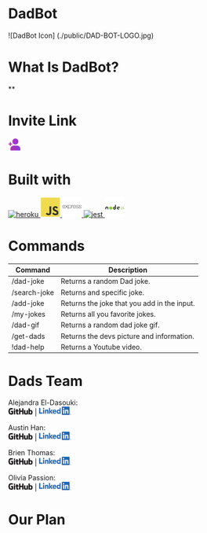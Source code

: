# DadBot
![DadBot Icon] (./public/DAD-BOT-LOGO.jpg)

# What Is DadBot?
**

# Invite Link <br>
<a href="https://discord.com/api/oauth2/authorize?client_id=1012796022885453844&permissions=2147486720&scope=applications.commands%20bot"><img src="../utils/public/invite.png" width="25"/></a>

# Built with 

<p align="left"> <a href="https://heroku.com" target="_blank" rel="noreferrer"> <img src="https://www.vectorlogo.zone/logos/heroku/heroku-icon.svg" alt="heroku" width="40" height="40"/> </a> <a href="https://developer.mozilla.org/en-US/docs/Web/JavaScript" target="_blank" rel="noreferrer"> <img src="https://raw.githubusercontent.com/devicons/devicon/master/icons/javascript/javascript-original.svg" alt="javascript" width="40" height="40"/> </a> <a href="https://expressjs.com" target="_blank" rel="noreferrer"> <img src="https://raw.githubusercontent.com/devicons/devicon/master/icons/express/express-original-wordmark.svg" alt="express" width="40" height="40"/> </a> <a href="https://jestjs.io" target="_blank" rel="noreferrer"> <img src="https://www.vectorlogo.zone/logos/jestjsio/jestjsio-icon.svg" alt="jest" width="40" height="40"/> </a> <a href="https://nodejs.org" target="_blank" rel="noreferrer"> <img src="https://raw.githubusercontent.com/devicons/devicon/master/icons/nodejs/nodejs-original-wordmark.svg" alt="nodejs" width="40" height="40"/> </a> </p>

# Commands

Command|Description 
--- | ---
/dad-joke|Returns a random Dad joke.
/search-joke|Returns and specific joke. 
/add-joke|Returns the joke that you add in the input.
/my-jokes|Returns all you favorite jokes.
/dad-gif|Returns a random dad joke gif.
/get-dads|Returns the devs picture and information.
!dad-help|Returns a Youtube video.


# Dads Team 


Alejandra El-Dasouki: <br>
<a href="https://github.com/Alejae1998"><img src="../utils/public/GitHub_Logo.png" width="50"/></a> | <a href="https://www.linkedin.com/in/alejandrael-dasouki/"><img src="../utils/public/LI-Logo.png" width="65" height="17"/></a>

Austin Han: <br>
<a href="https://github.com/austinbhan"><img src="../utils/public/GitHub_Logo.png" width="50"/></a> | <a href="https://www.linkedin.com/in/austin-han-740a69157/"><img src="../utils/public/LI-Logo.png" width="65" height="17"/></a>

Brien Thomas: <br> 
<a href="https://github.com/briensthomas"><img src="../utils/public/GitHub_Logo.png" width="50"/></a> | <a href="https://www.linkedin.com/in/brien-thomas/"><img src="../utils/public/LI-Logo.png" width="65" height="17"/></a>

Olivia Passion: <br>
<a href="https://github.com/Olivia-Pasion"><img src="../utils/public/GitHub_Logo.png" width="50"/></a> | <a href="https://www.linkedin.com/in/olivia-pasion/"><img src="../utils/public/LI-Logo.png" width="65" height="17"/></a>

# Our Plan



